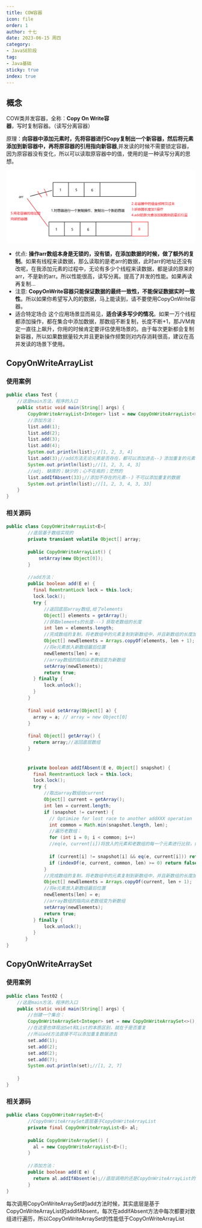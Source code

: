```yaml
---
title: COW容器
icon: file
order: 1
author: 十七
date: 2023-06-15 周四
category:
- JavaSE阶段
tag:
- Java基础
sticky: true
index: true
---
```



## 概念

COW类并发容器，全称：**Copy On Write容器**，写时复制容器。（读写分离容器）

原理：**向容器中添加元素时，先将容器进行Copy复制出一个新容器，然后将元素添加到新容器中，再将原容器的引用指向新容器**,并发读的时候不需要锁定容器，因为原容器没有变化，所以可以读取原容器中的值，使用的是一种读写分离的思想。

![](./assets/Pasted_image_20230326115002.png)

- 优点:
	**操作arr数组本身是无锁的，没有锁，在添加数据的时候，做了额外的复制**。如果有线程来读数据，那么读取的是老arr的数据，此时arr的地址还没有改呢，在我添加元素的过程中，无论有多少个线程来读数据，都是读的原来的arr，不是新的arr。所以性能很高，读写分离。提高了并发的性能。如果再读再复制...
- 注意:
	**CopyOnWrite容器只能保证数据的最终一致性，不能保证数据实时一致性**。所以如果你希望写入的的数据，马上能读到，请不要使用CopyOnWrite容器。
- 适合特定场合
	这个应用场景显而易见，**适合读多写少的情况**。如果一万个线程都添加操作，都在集合中添加数据，那数组不断复制，长度不断+1，那JVM肯定一直往上飙升，你用的时候肯定要评估使用场景的。由于每次更新都会复制新容器，所以如果数据量较大并且更新操作频繁则对内存消耗很高，建议在高并发读的场景下使用。
	
## CopyOnWriteArrayList

### 使用案例

```java
public class Test {
    //这是main方法，程序的入口
    public static void main(String[] args) {
        CopyOnWriteArrayList<Integer> list = new CopyOnWriteArrayList<>();
        //添加方法：
        list.add(1);
        list.add(2);
        list.add(3);
        list.add(4);
        System.out.println(list);//[1, 2, 3, 4]
        list.add(3);//add方法无论元素是否存在，都可以添加进去--》添加重复的元素
        System.out.println(list);//[1, 2, 3, 4, 3]
        //adj. 缺席的；缺少的；心不在焉的；茫然的
        list.addIfAbsent(33);//添加不存在的元素--》不可以添加重复的数据
        System.out.println(list);//[1, 2, 3, 4, 3, 33]
    }
}
```

### 相关源码

```java
public class CopyOnWriteArrayList<E>{
        //底层基于数组实现的
        private transient volatile Object[] array;
        
        public CopyOnWriteArrayList() {
            setArray(new Object[0]);
        }
        
        //add方法：
        public boolean add(E e) {
          final ReentrantLock lock = this.lock;
          lock.lock();
          try {
              //返回底层array数组,给了elements
              Object[] elements = getArray();
              //获取elements的长度---》获取老数组的长度
              int len = elements.length;
              //完成数组的复制，将老数组中的元素复制到新数组中，并且新数组的长度加1操作
              Object[] newElements = Arrays.copyOf(elements, len + 1);
              //将e元素放入新数组最后位置
              newElements[len] = e;
              //array数组的指向从老数组变为新数组
              setArray(newElements);
              return true;
          } finally {
              lock.unlock();
          }
        }
        
        final void setArray(Object[] a) {
          array = a; // array = new Object[0]
        }
        
        final Object[] getArray() {
          return array;//返回底层数组
        }
        
        
        private boolean addIfAbsent(E e, Object[] snapshot) {
          final ReentrantLock lock = this.lock;
          lock.lock();
          try {
              //取出array数组给current
              Object[] current = getArray();
              int len = current.length;
              if (snapshot != current) {
                // Optimize for lost race to another addXXX operation
                int common = Math.min(snapshot.length, len);
                //遍历老数组：
                for (int i = 0; i < common; i++)
                //eq(e, current[i])将放入的元素和老数组的每一个元素进行比较，如果有重复的元素，就返回false，不添加了
                
                if (current[i] != snapshot[i] && eq(e, current[i])) return false;
                if (indexOf(e, current, common, len) >= 0) return false;
              }
              //完成数组的复制，将老数组中的元素复制到新数组中，并且新数组的长度加1操作
              Object[] newElements = Arrays.copyOf(current, len + 1);
              //将e元素放入新数组最后位置
              newElements[len] = e;
              //array数组的指向从老数组变为新数组
              setArray(newElements);
              return true;
          } finally {
              lock.unlock();
          }
       }
}

```

## CopyOnWriteArraySet

### 使用案例

```java
public class Test02 {
    //这是main方法，程序的入口
    public static void main(String[] args) {
        //创建一个集合：
        CopyOnWriteArraySet<Integer> set = new CopyOnWriteArraySet<>();
        //在这里也体现出Set和List的本质区别，就在于是否重复
        //所以add方法直接不可以添加重复数据进去
        set.add(1);
        set.add(2);
        set.add(2);
        set.add(7);
        System.out.println(set);//[1, 2, 7]
        
    }
}
```

### 相关源码

```java
public class CopyOnWriteArraySet<E>{
        //CopyOnWriteArraySet底层基于CopyOnWriteArrayList
        private final CopyOnWriteArrayList<E> al;
        
        public CopyOnWriteArraySet() {
          al = new CopyOnWriteArrayList<E>();
        }
        
        //添加方法：
        public boolean add(E e) {
          return al.addIfAbsent(e);//底层调用的还是CopyOnWriteArrayList的addIfAbsent
        }
}

```

每次调用CopyOnWriteArraySet的add方法时候，其实底层是基于CopyOnWriteArrayList的addIfAbsent，每次在addIfAbsent方法中每次都要对数组进行遍历，所以CopyOnWriteArraySet的性能低于CopyOnWriteArrayList